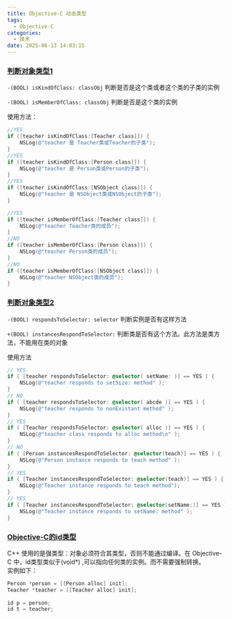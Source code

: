 ```yaml
---
title: Objective-C 动态类型
tags:
  - Objective-C
categories:
  - 技术
date: 2025-06-13 14:03:15
---
```


### [判断对象类型1](#1)

`-(BOOL) isKindOfClass: classObj` 判断是否是这个类或者这个类的子类的实例

`-(BOOL) isMemberOfClass: classObj` 判断是否是这个类的实例

使用方法：

```objectivec
//YES   
if ([teacher isKindOfClass:[Teacher class]]) {  
	NSLog(@"teacher 是 Teacher类或Teacher的子类");  
}  
//YES   
if ([teacher isKindOfClass:[Person class]]) {  
	NSLog(@"teacher 是 Person类或Person的子类");  
}  
//YES   
if ([teacher isKindOfClass:[NSObject class]]) {  
	NSLog(@"teacher 是 NSObject类或NSObject的子类");  
}  

//YES   
if ([teacher isMemberOfClass:[Teacher class]]) {  
	NSLog(@"teacher Teacher类的成员");  
}  
//NO   
if ([teacher isMemberOfClass:[Person class]]) {  
	NSLog(@"teacher Person类的成员");  
}  
//NO   
if ([teacher isMemberOfClass:[NSObject class]]) {  
	NSLog(@"teacher NSObject类的成员");  
}
```

### [判断对象类型2](#2)

`-(BOOL) respondsToSelector: selector` 判断实例是否有这样方法

`+(BOOL) instancesRespondToSelector:` 判断类是否有这个方法。此方法是类方法，不能用在类的对象

使用方法

```objectivec
// YES   
if ( [teacher respondsToSelector: @selector( setName: )] == YES ) {  
	NSLog(@"teacher responds to setSize: method" );  
}  
// NO   
if ( [teacher respondsToSelector: @selector( abcde )] == YES ) {  
	NSLog(@"teacher responds to nonExistant method" );  
}  
// YES   
if ( [Teacher respondsToSelector: @selector( alloc )] == YES ) {  
	NSLog(@"teacher class responds to alloc method\n" );  
}  
// NO   
if ( [Person instancesRespondToSelector: @selector(teach)] == YES ) {  
	NSLog(@"Person instance responds to teach method" );  
}  
// YES   
if ( [Teacher instancesRespondToSelector: @selector(teach)] == YES ) {  
	NSLog(@"Teacher instance responds to teach method");  
}  
// YES   
if ( [Teacher instancesRespondToSelector: @selector(setName:)] == YES ) {  
	NSLog(@"Teacher instance responds to setName: method" );  
}
```

### [Objective-C的id类型](#3)

C++ 使用的是强类型：对象必须符合其类型，否则不能通过编译。在 Objective-C 中，id类型类似于(void*) ,可以指向任何类的实例。而不需要强制转换。  
实例如下：

```objectivec
Person *person = [[Person alloc] init];  
Teacher *teacher = [[Teacher alloc] init];  
  
id p = person;  
id t = teacher;
```
